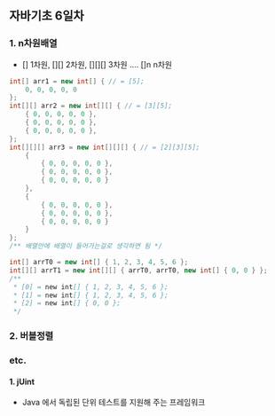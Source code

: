 ## 자바기초 6일차

### 1. n차원배열
- [] 1차원, [][] 2차원, [][][] 3차원 .... []n n차원

```java
int[] arr1 = new int[] { // = [5];
    0, 0, 0, 0, 0 
};
int[][] arr2 = new int[][] { // = [3][5];
    { 0, 0, 0, 0, 0 },
    { 0, 0, 0, 0, 0 },
    { 0, 0, 0, 0, 0 },
};
int[][][] arr3 = new int[][][] { // = [2][3][5];
    {
        { 0, 0, 0, 0, 0 },
        { 0, 0, 0, 0, 0 },
        { 0, 0, 0, 0, 0 }
    },
    {
        { 0, 0, 0, 0, 0 },
        { 0, 0, 0, 0, 0 },
        { 0, 0, 0, 0, 0 }
    }
};
/** 배열안에 배열이 들어가는걸로 생각하면 됨 */

int[] arrT0 = new int[] { 1, 2, 3, 4, 5, 6 };
int[][] arrT1 = new int[][] { arrT0, arrT0, new int[] { 0, 0 } };
/**
 * [0] = new int[] { 1, 2, 3, 4, 5, 6 };
 * [1] = new int[] { 1, 2, 3, 4, 5, 6 };
 * [2] = new int[] { 0, 0 };
 */
```

### 2. 버블정렬



### etc.

#### 1. jUint
-  Java 에서 독립된 단위 테스트를 지원해 주는 프레임워크

